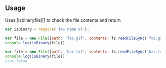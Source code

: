 ## Usage

Uses [isbinaryfile][] to check the file contents and return

```js
var isBinary = require('{%= name %}');

var file = new File({path: 'foo.gif', contents: fs.readFileSync('foo.gif')});
console.log(isBinary(file));

var file = new File({path: 'bar.txt', contents: fs.readFileSync('bar.txt')});
console.log(isBinary(file));
//=> false
```
